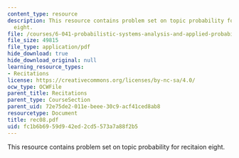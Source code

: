 ```yaml
---
content_type: resource
description: This resource contains problem set on topic probability for recitaion
  eight.
file: /courses/6-041-probabilistic-systems-analysis-and-applied-probability-spring-2006/fc1b6b6959d942ed2cd5573a7a88f2b5_rec08.pdf
file_size: 49815
file_type: application/pdf
hide_download: true
hide_download_original: null
learning_resource_types:
- Recitations
license: https://creativecommons.org/licenses/by-nc-sa/4.0/
ocw_type: OCWFile
parent_title: Recitations
parent_type: CourseSection
parent_uid: 72e75de2-011e-beee-30c9-acf41ced8ab8
resourcetype: Document
title: rec08.pdf
uid: fc1b6b69-59d9-42ed-2cd5-573a7a88f2b5
---
```

This resource contains problem set on topic probability for recitaion eight.